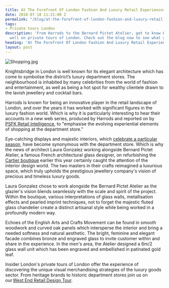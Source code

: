 ```yaml
---
title: At The Forefront Of London Fashion And Luxury Retail Experiences
date: 2018-07-18 11:21:00 Z
permalink: "/blog/at-the-forefront-of-london-fashion-and-luxury-retail-experiences/"
tags:
- Private tours London
description: 'From Harrods to the Bernard Pictet Atelier, get to know Knightsbridge
  well on private tours of London. Check out the blog now to see what you can find! '
heading: 'At The Forefront Of London Fashion And Luxury Retail Experiences '
layout: post
---
```


![Shopping.jpg](/uploads/Shopping.jpg)

Knightsbridge in London is well known for its elegant architecture which has come to symbolise the district’s luxury department stores. The neighbourhood is inhabited by many celebrities from the world of fashion and entertainment, as well as being a hot spot for wealthy clientele drawn to the lavish jewellery and cocktail bars. 

 

Harrods is known for being an innovative player in the retail landscape of London, and over the years it has worked with significant figures in the luxury fashion world. Which is why it is particularly interesting to hear their accounts in a new web series, produced by Harrods and reported on by [PSFK Retail Intelligence](https://www.psfk.com/2018/06/harrods-london-legacy.html), to "emphasise the evolving experiential elements of shopping at the department store."  

 

Eye-catching displays and majestic interiors, which [celebrate a particular season](https://www.harrods-media.com/campaigns/news/420), have become synonymous with the department store. Which is why the news of architect Laura Gonzalez working alongside Bernard Pictet Atelier, a famous French architectural glass designer, on refurbishing the [Cartier boutique](https://www.harrods-media.com/campaigns/news/414) earlier this year certainly caught the attention of the interior design world. The two masters in their crafts reimagined a luxurious space, which truly upholds the prestigious jewellery company's vision of precious and timeless luxury goods. 

 

Laura Gonzalez chose to work alongside the Bernard Pictet Atelier as the glazier's vision blends seamlessly with the scale and spirit of the project. Within the boutique, various interpretations of glass walls, metallisation effects and pearled imprint techniques, not to forget the majestic fluted glass chandelier create a distinct artisanal style while being worked in a profoundly modern way. 

 

Echoes of the English Arts and Crafts Movement can be found in smooth woodwork and curved oak panels which intersperse the interior and bring a needed softness and natural aesthetic. The bright, feminine and elegant facade combines bronze and engraved glass to invite customer within and share in the experience. In the men's area, the Atelier designed a 6m/2 glass wall unit which has been engraved and embellished in patinated gold leaf. 

 

Insider London's private tours of London offer the experience of discovering the unique visual merchandising strategies of the luxury goods sector. From heritage brands to historic department stores join us on our [West End Retail Design Tour](https://www.insider-london.co.uk/tours/retail-design/). 